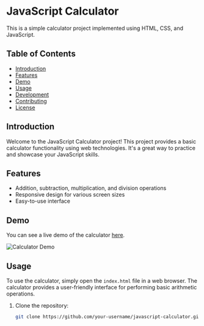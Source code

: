 # JavaScript Calculator

This is a simple calculator project implemented using HTML, CSS, and JavaScript.

## Table of Contents

- [Introduction](#introduction)
- [Features](#features)
- [Demo](#demo)
- [Usage](#usage)
- [Development](#development)
- [Contributing](#contributing)
- [License](#license)

## Introduction

Welcome to the JavaScript Calculator project! This project provides a basic calculator functionality using web technologies. It's a great way to practice and showcase your JavaScript skills.

## Features

- Addition, subtraction, multiplication, and division operations
- Responsive design for various screen sizes
- Easy-to-use interface

## Demo

You can see a live demo of the calculator [here](#insert-link-to-live-demo).

![Calculator Demo](/path/to/screenshot.png)

## Usage

To use the calculator, simply open the `index.html` file in a web browser. The calculator provides a user-friendly interface for performing basic arithmetic operations.

1. Clone the repository:

   ```bash
   git clone https://github.com/your-username/javascript-calculator.git
